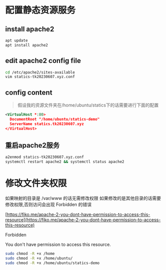 # 配置静态资源服务

## install apache2

```bash
apt update
apt install apache2
```

## edit apache2 config file

```bash
cd /etc/apache2/sites-available
vim statics-tk20230607.xyz.conf
```

## config content

> 假设我的资源文件夹在/home/ubuntu/statics下的话需要进行下面的配置

```xml statics-tk20230607.xyz.conf
<VirtualHost *:80>
  DocumentRoot "/home/ubuntu/statics-demo"
  ServerName statics.tk20230607.xyz
</VirtualHost>
```

## 重启apache2服务

```bash
a2enmod statics-tk20230607.xyz.conf
systemctl restart apache2 && systemctl status apache2
```

# 修改文件夹权限

如果映射的目录是 /var/www 的话无需修改权限
如果修改的是其他目录的话需要修改权限,否则访问会出现 Forbidden 的错误

[https://fiko.me/apache-2-you-dont-have-permission-to-access-this-resource](https://fiko.me/apache-2-you-dont-have-permission-to-access-this-resource)

Forbidden

You don't have permission to access this resource.

```bash
sudo chmod -R +x /home
sudo chmod -R +x /home/ubuntu/
sudo chmod -R +x /home/ubuntu/statics-demo
```